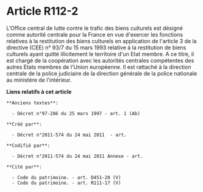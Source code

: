 # Article R112-2

L'Office central de lutte contre le trafic des biens culturels est désigné comme autorité centrale pour la France en vue
d'exercer les fonctions relatives à la restitution des biens culturels en application de l'article 3 de la directive (CEE) n°
93/7 du 15 mars 1993 relative à la restitution de biens culturels ayant quitté illicitement le territoire d'un Etat membre. A
ce titre, il est chargé de la coopération avec les autorités centrales compétentes des autres Etats membres de l'Union
européenne. Il est rattaché à la direction centrale de la police judiciaire de la direction générale de la police nationale
au ministère de l'intérieur.

**Liens relatifs à cet article**

	**Anciens textes**:

	  - Décret n°97-286 du 25 mars 1997 - art. 1 (Ab)

	**Créé par**:

	  - Décret n°2011-574 du 24 mai 2011  - art.

	**Codifié par**:

	  - Décret n°2011-574 du 24 mai 2011 Annexe - art.

	**Cité par**:

	  - Code du patrimoine. - art. D451-20 (V)
	  - Code du patrimoine. - art. R111-17 (V)
